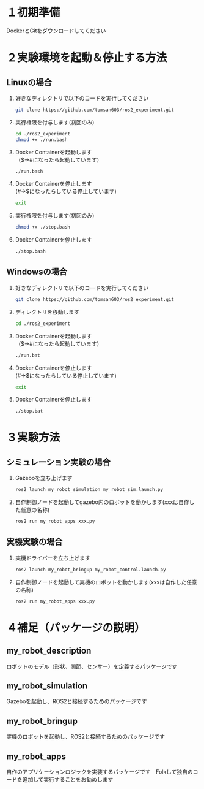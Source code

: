 # １初期準備
DockerとGitをダウンロードしてください
# ２実験環境を起動＆停止する方法
## Linuxの場合

1. 好きなディレクトリで以下のコードを実行してください

    ```bash
    git clone https://github.com/tomsan603/ros2_experiment.git　
    ```

2. 実行権限を付与します(初回のみ)

    ```bash
    cd ./ros2_experiment
    chmod +x ./run.bash
    ```

3. Docker Containerを起動します  
（$→#になったら起動しています）

    ```bash
    ./run.bash
    ```

4. Docker Containerを停止します  
(#→$になったらしている停止しています)

    ```bash
    exit
    ```
5. 実行権限を付与します(初回のみ)

    ```bash
    chmod +x ./stop.bash
    ```

6. Docker Containerを停止します

    ```bash
    ./stop.bash
    ```

## Windowsの場合

1. 好きなディレクトリで以下のコードを実行してください

    ```bash
    git clone https://github.com/tomsan603/ros2_experiment.git　
    ```

2. ディレクトリを移動します

    ```bash
    cd ./ros2_experiment
    ```

3. Docker Containerを起動します  
（$→#になったら起動しています）

    ```bash
    ./run.bat
    ```

4. Docker Containerを停止します  
(#→$になったらしている停止しています)

    ```bash
    exit
    ```

5. Docker Containerを停止します

    ```bash
    ./stop.bat
    ```

# ３実験方法
## シミュレーション実験の場合
1. Gazeboを立ち上げます

    ```bash
    ros2 launch my_robot_simulation my_robot_sim.launch.py
    ```
2. 自作制御ノードを起動してgazebo内のロボットを動かします(xxxは自作した任意の名称)

    ```bash
    ros2 run my_robot_apps xxx.py
    ```
## 実機実験の場合
1. 実機ドライバーを立ち上げます

    ```bash
    ros2 launch my_robot_bringup my_robot_control.launch.py
    ```
2. 自作制御ノードを起動して実機のロボットを動かします(xxxは自作した任意の名称)

    ```bash
    ros2 run my_robot_apps xxx.py
    ```
# ４補足（パッケージの説明）
## my_robot_description
ロボットのモデル（形状、関節、センサー）を定義するパッケージです
## my_robot_simulation
Gazeboを起動し、ROS2と接続するためのパッケージです
## my_robot_bringup
実機のロボットを起動し、ROS2と接続するためのパッケージです
## my_robot_apps
自作のアプリケーションロジックを実装するパッケージです　Folkして独自のコードを追加して実行することをお勧めします


